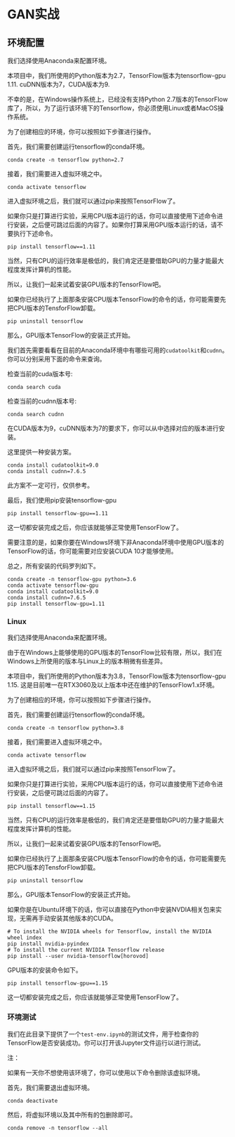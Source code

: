 # GAN实战

## 环境配置

我们选择使用Anaconda来配置环境。

本项目中，我们所使用的Python版本为2.7，TensorFlow版本为tensorflow-gpu 1.11. cuDNN版本为7，CUDA版本为9.

不幸的是，在Windows操作系统上，已经没有支持Python 2.7版本的TensorFlow库了，所以，为了运行该环境下的Tensorflow，你必须使用Linux或者MacOS操作系统。

为了创建相应的环境，你可以按照如下步骤进行操作。

首先，我们需要创建运行tensorflow的conda环境。

```shell
conda create -n tensorflow python=2.7
```

接着，我们需要进入虚拟环境之中。

```shell
conda activate tensorflow
```

进入虚拟环境之后，我们就可以通过pip来按照TensorFlow了。

如果你只是打算进行实验，采用CPU版本运行的话，你可以直接使用下述命令进行安装，之后便可跳过后面的内容了。如果你打算采用GPU版本运行的话，请不要执行下述命令。

```shell
pip install tensorflow==1.11
```

当然，只有CPU的运行效率是极低的，我们肯定还是要借助GPU的力量才能最大程度发挥计算机的性能。

所以，让我们一起来试着安装GPU版本的TensorFlow吧。

如果你已经执行了上面那条安装CPU版本TensorFlow的命令的话，你可能需要先把CPU版本的TensforFlow卸载。

```shell
pip uninstall tensorflow
```



那么，GPU版本TensorFlow的安装正式开始。

我们首先需要看看在目前的Anaconda环境中有哪些可用的`cudatoolkit`和`cudnn`。你可以分别采用下面的命令来查询。

检查当前的cuda版本号:

```shell
conda search cuda
```

检查当前的cudnn版本号:

```shell
conda search cudnn
```

在CUDA版本为9，cuDNN版本为7的要求下，你可以从中选择对应的版本进行安装。

这里提供一种安装方案。

```shell
conda install cudatoolkit=9.0
conda install cudnn=7.6.5
```

此方案不一定可行，仅供参考。

最后，我们使用pip安装tensorflow-gpu

```shell
pip install tensorflow-gpu==1.11
```

这一切都安装完成之后，你应该就能够正常使用TensorFlow了。

需要注意的是，如果你要在Windows环境下非Anaconda环境中使用GPU版本的TensorFlow的话，你可能需要对应安装CUDA 10才能够使用。



总之，所有安装的代码罗列如下。

```shell
conda create -n tensorflow-gpu python=3.6
conda activate tensorflow-gpu
conda install cudatoolkit=9.0
conda install cudnn=7.6.5
pip install tensorflow-gpu=1.11
```



### Linux

我们选择使用Anaconda来配置环境。

由于在Windows上能够使用的GPU版本的TensorFlow比较有限，所以，我们在Windows上所使用的版本与Linux上的版本稍微有些差异。

本项目中，我们所使用的Python版本为3.8，TensorFlow版本为tensorflow-gpu 1.15. 这是目前唯一在RTX3060及以上版本中还在维护的TensorFlow1.x环境。

为了创建相应的环境，你可以按照如下步骤进行操作。

首先，我们需要创建运行tensorflow的conda环境。

```shell
conda create -n tensorflow python=3.8
```

接着，我们需要进入虚拟环境之中。

```shell
conda activate tensorflow
```

进入虚拟环境之后，我们就可以通过pip来按照TensorFlow了。

如果你只是打算进行实验，采用CPU版本运行的话，你可以直接使用下述命令进行安装，之后便可跳过后面的内容了。

```shell
pip install tensorflow==1.15
```

当然，只有CPU的运行效率是极低的，我们肯定还是要借助GPU的力量才能最大程度发挥计算机的性能。

所以，让我们一起来试着安装GPU版本的TensorFlow吧。

如果你已经执行了上面那条安装CPU版本TensorFlow的命令的话，你可能需要先把CPU版本的TensforFlow卸载。

```shell
pip uninstall tensorflow
```



那么，GPU版本TensorFlow的安装正式开始。

如果你是在Ubuntu环境下的话，你可以直接在Python中安装NVDIA相关包来实现，无需再手动安装其他版本的CUDA。

```shell
# To install the NVIDIA wheels for Tensorflow, install the NVIDIA wheel index
pip install nvidia-pyindex
# To install the current NVIDIA Tensorflow release
pip install --user nvidia-tensorflow[horovod]
```



GPU版本的安装命令如下。

```shell
pip install tensorflow-gpu==1.15
```

这一切都安装完成之后，你应该就能够正常使用TensorFlow了。



### 环境测试

我们在此目录下提供了一个`test-env.ipynb`的测试文件，用于检查你的TensorFlow是否安装成功。你可以打开该Jupyter文件运行以进行测试。



注：

如果有一天你不想使用该环境了，你可以使用以下命令删除该虚拟环境。

首先，我们需要退出虚拟环境。

```shell
conda deactivate
```

然后，将虚拟环境以及其中所有的包删除即可。

```shell
conda remove -n tensorflow --all
```

